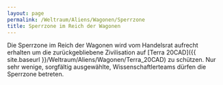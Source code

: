 ```yaml
---
layout: page
permalink: /Weltraum/Aliens/Wagonen/Sperrzone
title: Sperrzone im Reich der Wagonen
---
```




Die Sperrzone im Reich der Wagonen wird vom Handelsrat aufrecht erhalten um die zurückgebliebene Zivilisation auf [Terra 20CAD]({{ site.baseurl }}/Weltraum/Aliens/Wagonen/Terra_20CAD) zu schützen. Nur sehr wenige, sorgfältig ausgewählte, Wissenschaftlerteams dürfen die Sperrzone betreten.

